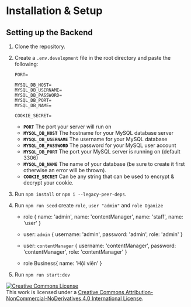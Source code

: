 # Installation & Setup

## Setting up the Backend

1. Clone the repository.
2. Create a `.env.development` file in the root directory and paste the following:

   ```
   PORT=

   MYSQL_DB_HOST=
   MYSQL_DB_USERNAME=
   MYSQL_DB_PASSWORD=
   MYSQL_DB_PORT=
   MYSQL_DB_NAME=

   COOKIE_SECRET=
   ```

   - **`PORT`** The port your server will run on
   - **`MYSQL_DB_HOST`** The hostname for your MySQL database server
   - **`MYSQL_DB_USERNAME`** The username for your MySQL database
   - **`MYSQL_DB_PASSWORD`** The password for your MySQL user account
   - **`MYSQL_DB_PORT`** The port your MySQL server is running on (default 3306)
   - **`MYSQL_DB_NAME`** The name of your database (be sure to create it first otherwise an error will be thrown).
   - **`COOKIE_SECRET`** Can be any string that can be used to encrypt & decrypt your cookie.

3. Run `npm install` or `npm i --legacy-peer-deps`.
4. Run `npm run seed` create `role`, `user "admin"` and `role Oganize`

   - role {
     name: 'admin',
     name: 'contentManager',
     name: 'staff',
     name: 'user'
     }

   - user: `admin` {
     username: 'admin',
     password: 'admin',
     role: 'admin'
     }

   - user: `contentManager` {
     username: 'contentManager',
     password: 'contentManager',
     role: 'contentManager'
     }

   - role Business{
     name: 'Hội viên'
     }

5. Run `npm run start:dev`

<a rel="license" href="http://creativecommons.org/licenses/by-nc-nd/4.0/"><img alt="Creative Commons License" style="border-width:0" src="https://i.creativecommons.org/l/by-nc-nd/4.0/88x31.png" /></a><br />This work is licensed under a <a rel="license" href="http://creativecommons.org/licenses/by-nc-nd/4.0/">Creative Commons Attribution-NonCommercial-NoDerivatives 4.0 International License</a>.

